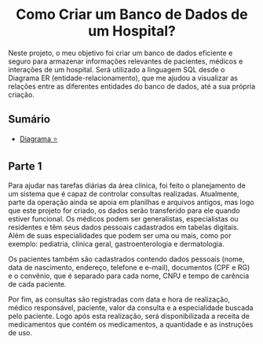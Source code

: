 # <div align=center> Como Criar um Banco de Dados de um Hospital? </div>

Neste projeto, o meu objetivo foi criar um banco de dados eficiente e seguro para armazenar informações relevantes de pacientes, médicos e interações de um hospital. Será utilizado a linguagem SQL desde o Diagrama ER (entidade-relacionamento), que me ajudou a visualizar as relações entre as diferentes entidades do banco de dados, até a sua própria criação.

## Sumário

- [Diagrama ⭐️](#parte-1)

## Parte 1

Para ajudar nas tarefas diárias da área clínica, foi feito o planejamento de um sistema que é capaz de controlar consultas realizadas. Atualmente, parte da operação ainda se apoia em planilhas e arquivos antigos, mas logo que este projeto for criado, os dados serão transferido para ele quando estiver funcional. Os médicos podem ser generalistas, especialistas ou residentes e têm seus dados pessoais cadastrados em tabelas digitais. Além de suas especialidades que podem ser uma ou mais, como por exemplo: pediatria, clínica geral, gastroenterologia e dermatologia.

Os pacientes também são cadastrados contendo dados pessoais (nome, data de nascimento, endereço, telefone e e-mail), documentos (CPF e RG) e o convênio, que é separado para cada nome, CNPJ e tempo de carência de cada paciente.

Por fim, as consultas são registradas com data e hora de realização, médico responsável, paciente, valor da consulta e a especialidade buscada pelo paciente. Logo após esta realização, será disponibilizada a receita de medicamentos que contém os medicamentos, a quantidade e as instruções de uso.
